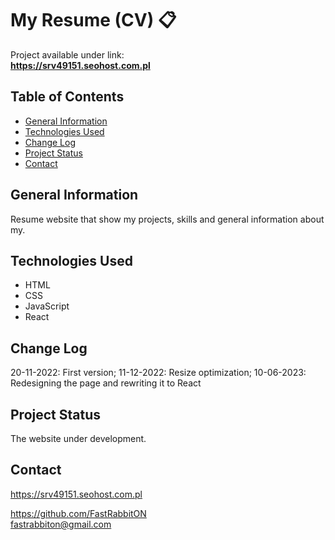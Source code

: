 # My Resume (CV) 📋
Project available under link: \
**https://srv49151.seohost.com.pl**

## Table of Contents

* [General Information](#general-information)
* [Technologies Used](#technologies-used)
* [Change Log](#change-log)
* [Project Status](#project-status)
* [Contact](#contact)

## General Information
Resume website that show my projects, skills and general information about my.

## Technologies Used
- HTML
- CSS
- JavaScript
- React

## Change Log
20-11-2022: First version;
11-12-2022: Resize optimization;
10-06-2023: Redesigning the page and rewriting it to React

## Project Status
The website under development.

## Contact
https://srv49151.seohost.com.pl

https://github.com/FastRabbitON \
fastrabbiton@gmail.com

